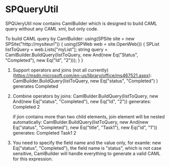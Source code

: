 # SPQueryUtil
SPQUeryUtil now contains CamlBuilder which is designed to build CAML query without any CAML xml, but only code.

To build CAML query by CamlBuilder:
using(SPSite site = new SPSite("http://mysiteurl"))
{
  using(SPWeb web = site.OpenWeb())
  {
    SPList listToQuery = web.Lists["myList"];
    string query = CamlBuilder.BuildQuery(listToQuery, new And(new Eq("Status", "Completed"), new Eq("Id", "2")));
  }
}

1. Support operators and joins (not all currently) (https://msdn.microsoft.com/en-us/library/office/ms467521.aspx):
   CamlBuilder.BuildQuery(listToQuery, new Eq("status", "Completed") ) generates
    <Where>
      <Eq>
        <FieldRef Name="Status"></FieldRef>
        <Value Type="Text">Completed</Value>
      </Eq>
    </Where>
    
2. Combine operators by joins:
   CamlBulder.BuildQuery(listToQuery, new And(new Eq("status", "Completed"), new Eq("Id", "2")) generates:
    <Where>
      <And>
        <Eq>
          <FieldRef Name="Status"></FieldRef>
          <Value Type="Text">Completed</Value>
        </Eq>
        <Eq>
          <FieldRef Name="ID"></FieldRef>
          <Value Type="Counter">2</Value>
        </Eq>
      </And>
    </Where>
    
    if jion contains more than two child elements, join element will be nested automatically:
    CamlBulder.BuildQuery(listToQuery, new And(new Eq("status", "Completed"), new Eq("title", "Task1"), new Eq("id", "1")) generates:
    <Where>
      <And>
        <And>
          <Eq>
            <FieldRef Name="Status"></FieldRef>
            <Value Type="Text">Completed</Value>
          </Eq>
          <Eq>
            <FieldRef Name="Title"></FieldRef>
            <Value Type="Text">Task1</Value>
          </Eq>
        </And>
        <Eq>
          <FieldRef Name="ID"></FieldRef>
          <Value Type="Counter">2</Value>
        </Eq>
      </And>
    </Where>
 3. You need to specify the field name and the value only, for examle: new Eq("status", "Completed"), the field name is "status", 
 which is not case sensitive, CamlBuilder will handle everything to generate a valid CAML for this expression.
